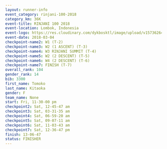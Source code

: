 ```yaml
---
layout: runner-info 
event_category: rinjani-100-2018 
category_km: 36K 
event-title: RINJANI 100 2018 
event-location: Lombok, Indonesia 
event-logo: https://res.cloudinary.com/dykbosktl/image/upload/v1573626435/Logo/Rinjani_eoufbh.png 
event-date: 2018-03-04 
checkpoint-name2: W1 (T-2) 
checkpoint-name3: W2 (1 ASCENT) (T-3) 
checkpoint-name4: W3 RINJANI SUMMIT (T-4) 
checkpoint-name5: W2 (2 DESCENT) (T-5) 
checkpoint-name6: W4 (2 DESCENT) (T-6) 
checkpoint-name7: FINISH (T-7) 
overall_rank: 104
gender_rank: 14
bib: 3300
first_name: Tomoko
last_name: Kitaoka
gender: F
team_name: None
start: Fri, 11-30-00 pm
checkpoint2: Sat, 12-45-47 am
checkpoint3: Sat, 03-31-35 am
checkpoint4: Sat, 06-59-20 am
checkpoint5: Sat, 09-07-11 am
checkpoint6: Sat, 11-03-43 am
checkpoint7: Sat, 12-36-47 pm
finish: 13-06-47
status: FINISHER
---
```

